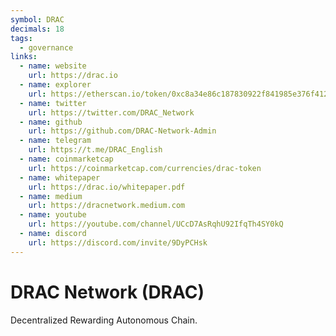 ```yaml
---
symbol: DRAC
decimals: 18
tags:
  - governance
links:
  - name: website
    url: https://drac.io
  - name: explorer
    url: https://etherscan.io/token/0xc8a34e86c187830922f841985e376f412ee0088a
  - name: twitter
    url: https://twitter.com/DRAC_Network
  - name: github
    url: https://github.com/DRAC-Network-Admin
  - name: telegram
    url: https://t.me/DRAC_English
  - name: coinmarketcap
    url: https://coinmarketcap.com/currencies/drac-token
  - name: whitepaper
    url: https://drac.io/whitepaper.pdf
  - name: medium
    url: https://dracnetwork.medium.com
  - name: youtube
    url: https://youtube.com/channel/UCcD7AsRqhU92IfqTh4SY0kQ
  - name: discord
    url: https://discord.com/invite/9DyPCHsk
---
```


# DRAC Network (DRAC)

Decentralized Rewarding Autonomous Chain.
